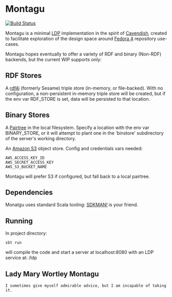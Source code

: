 # Montagu


[![Build Status](https://travis-ci.org/richardrodgers/montagu.svg?branch=master)](https://travis-ci.org/richardrodgers/montagu)

Montagu is a minimal [LDP](https://www.w3.org/TR/ldp/) implementation in the spirit of [Cavendish](https://github.com/cavendish-ldp/cavendish), created to facilitate exploration of
the design space around [Fedora 4](http://fedorarepository.org) repository use-cases.

Montagu hopes eventually to offer a variety of RDF and binary (Non-RDF) backends,
but the current WIP supports only:

## RDF Stores

A [rdf4j](http://rdf4j.org) (formerly Sesame) triple store (in-memory, or file-backed).
With no configuration, a non-persistent in-memory triple store will be created, but if
the env var RDF_STORE is set, data will be persisted to that location.

## Binary Stores

A [Pairtree](https://tools.ietf.org/html/draft-kunze-pairtree-00) in the local filesystem.
Specify a location with the env var BINARY_STORE, or it will attempt to plant one in the
'binstore' subdirectory of the server's working directory.

An [Amazon S3](https://aws.amazon.com/s3/) object store. Config and credentials vars needed:

    AWS_ACCESS_KEY_ID
    AWS_SECRET_ACCESS_KEY
    AWS_S3_BUCKET_NAME

Montagu will prefer S3 if configured, but fall back to a local pairtree.

## Dependencies

Monatgu uses standard Scala tooling: [SDKMAN!](http://sdkman.io) is your friend.

## Running

In project directory:

    sbt run

will compile the code and start a server at localhost:8080 with an LDP service at: /ldp

## Lady Mary Wortley Montagu

    I sometimes give myself admirable advice, but I am incapable of taking it.
